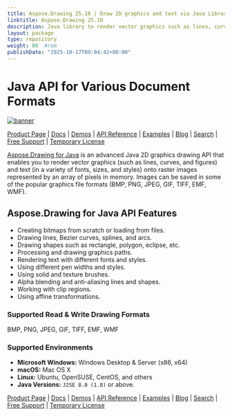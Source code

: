 ```yaml
---
title: Aspose.Drawing 25.10 | Draw 2D graphics and text via Java Library
linktitle: Aspose.Drawing 25.10
description: Java library to render vector graphics such as lines, curves, and figures as well as text in a variety of fonts, sizes, and styles onto raster images.
layout: package
type: repository
weight: 00	#rem
publishDate: "2025-10-17T09:04:42+00:00"
---
```


# Java API for Various Document Formats

[![banner](../aspose_drawing-for-java-banner.png)](./)

[Product Page](https://products.aspose.com/drawing/java) | [Docs](https://docs.aspose.com/drawing/java/) | [Demos](https://products.aspose.app/drawing/family) | [API Reference](https://apireference.aspose.com/drawing/java) | [Examples](https://github.com/aspose-drawing/Aspose.Drawing-for-Java/tree/main/Examples) | [Blog](https://blog.aspose.com/category/drawing/) | [Search](https://search.aspose.com/) | [Free Support](https://forum.aspose.com/c/drawing/44) | [Temporary License](https://purchase.aspose.com/temporary-license)

[Aspose.Drawing for Java](https://products.aspose.com/drawing/java) is an advanced Java 2D graphics drawing API that enables you to render vector graphics (such as lines, curves, and figures) and text (in a variety of fonts, sizes, and styles) onto raster images represented by an array of pixels in memory. Images can be saved in some of the popular graphics file formats (BMP, PNG, JPEG, GIF, TIFF, EMF, WMF).

## Aspose.Drawing for Java API Features

- Creating bitmaps from scratch or loading from files.
- Drawing lines, Bezier curves, splines, and arcs.
- Drawing shapes such as rectangle, polygon, eclipse, etc.
- Processing and drawing graphics paths.
- Rendering text with different fonts and styles.
- Using different pen widths and styles.
- Using solid and texture brushes.
- Alpha blending and anti-aliasing lines and shapes.
- Working with clip regions.
- Using affine transformations.

### **Supported Read & Write Drawing Formats**

BMP, PNG, JPEG, GIF, TIFF, EMF, WMF

### **Supported Environments**

- **Microsoft Windows:** Windows Desktop & Server (x86, x64)
- **macOS:** Mac OS X
- **Linux:** Ubuntu, OpenSUSE, CentOS, and others
- **Java Versions:** `J2SE 8.0 (1.8)` or above.

[Product Page](https://products.aspose.com/drawing/java) | [Docs](https://docs.aspose.com/drawing/java/) | [Demos](https://products.aspose.app/drawing/family) | [API Reference](https://apireference.aspose.com/drawing/java) | [Examples](https://github.com/aspose-drawing/Aspose.Drawing-for-Java/tree/main/Examples) | [Blog](https://blog.aspose.com/category/drawing/) | [Search](https://search.aspose.com/) | [Free Support](https://forum.aspose.com/c/drawing/44) | [Temporary License](https://purchase.aspose.com/temporary-license)
